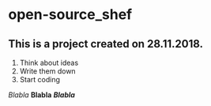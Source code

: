 # open-source_shef

## This is a project created on 28.11.2018.

1. Think about ideas
2. Write them down
3. Start coding

_Blabla_
**Blabla**
**_Blabla_**
